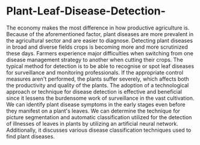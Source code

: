 # Plant-Leaf-Disease-Detection-
The economy makes the most difference in how productive agriculture is. Because of the aforementioned factor, plant diseases are more prevalent in the agricultural sector and are easier to diagnose. Detecting plant diseases in broad and diverse fields crops is becoming more and more scrutinized these days. Farmers experience major difficulties when switching from one disease management strategy to another when cutting their crops. The typical method for detection is to be able to recognise or spot leaf diseases for surveillance and monitoring professionals. If the appropriate control measures aren't performed, the plants suffer severely, which affects both the productivity and quality of the plants. The adoption of a technological approach or technique for disease detection is effective and beneficial since it lessens the burdensome work of surveillance in the vast cultivation. We can identify plant disease symptoms in the early stages even before they manifest on a plant's leaves. We can determine the technique for picture segmentation and automatic classification utilized for the detection of illnesses of leaves in plants by utilizing an artificial neural network. Additionally, it discusses various disease classification techniques used to find plant diseases.
